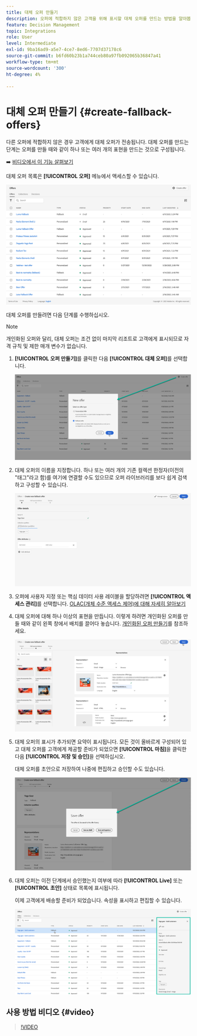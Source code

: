 ```yaml
---
title: 대체 오퍼 만들기
description: 오퍼에 적합하지 않은 고객을 위해 표시할 대체 오퍼를 만드는 방법을 알아봅니다
feature: Decision Management
topic: Integrations
role: User
level: Intermediate
exl-id: 9ba16ad9-a5e7-4ce7-8ed6-7707d37178c6
source-git-commit: b6fd60b23b1a744ceb80a97fb092065b36847a41
workflow-type: tm+mt
source-wordcount: '300'
ht-degree: 4%

---
```


# 대체 오퍼 만들기 {#create-fallback-offers}

다른 오퍼에 적합하지 않은 경우 고객에게 대체 오퍼가 전송됩니다. 대체 오퍼를 만드는 단계는 오퍼를 만들 때와 같이 하나 또는 여러 개의 표현을 만드는 것으로 구성됩니다.

➡️ [비디오에서 이 기능 살펴보기](#video)

대체 오퍼 목록은 **[!UICONTROL 오퍼]** 메뉴에서 액세스할 수 있습니다.

![](../assets/offers_list.png)

대체 오퍼를 만들려면 다음 단계를 수행하십시오.

>[!NOTE]
>
>개인화된 오퍼와 달리, 대체 오퍼는 조건 없이 마지막 리조트로 고객에게 표시되므로 자격 규칙 및 제한 매개 변수가 없습니다.

1. **[!UICONTROL 오퍼 만들기]**&#x200B;를 클릭한 다음 **[!UICONTROL 대체 오퍼]**&#x200B;를 선택합니다.

   ![](../assets/create_fallback.png)

1. 대체 오퍼의 이름을 지정합니다. 하나 또는 여러 개의 기존 컬렉션 한정자(이전의 &quot;태그&quot;라고 함)를 여기에 연결할 수도 있으므로 오퍼 라이브러리를 보다 쉽게 검색하고 구성할 수 있습니다.

   ![](../assets/fallback_details.png)

1. 오퍼에 사용자 지정 또는 핵심 데이터 사용 레이블을 할당하려면 **[!UICONTROL 액세스 관리]**&#x200B;를 선택합니다. [OLAC(개체 수준 액세스 제어)에 대해 자세히 알아보기](../../administration/object-based-access.md)

1. 대체 오퍼에 대해 하나 이상의 표현을 만듭니다. 이렇게 하려면 개인화된 오퍼를 만들 때와 같이 왼쪽 창에서 배치를 끌어다 놓습니다. [개인화된 오퍼 만들기](../offer-library/creating-personalized-offers.md)를 참조하세요.

   ![](../assets/fallback_content.png)

1. 대체 오퍼의 표시가 추가되면 요약이 표시됩니다. 모든 것이 올바르게 구성되어 있고 대체 오퍼를 고객에게 제공할 준비가 되었으면 **[!UICONTROL 마침]**&#x200B;을 클릭한 다음 **[!UICONTROL 저장 및 승인]**&#x200B;을 선택하십시오.

   대체 오퍼를 초안으로 저장하여 나중에 편집하고 승인할 수도 있습니다.

   ![](../assets/fallback_review.png)

1. 대체 오퍼는 이전 단계에서 승인했는지 여부에 따라 **[!UICONTROL Live]** 또는 **[!UICONTROL 초안]** 상태로 목록에 표시됩니다.

   이제 고객에게 배송할 준비가 되었습니다. 속성을 표시하고 편집할 수 있습니다. <!-- no suppression? -->

   ![](../assets/fallback_created.png)

## 사용 방법 비디오 {#video}

>[!VIDEO](https://video.tv.adobe.com/v/341359?quality=12&captions=kor)

